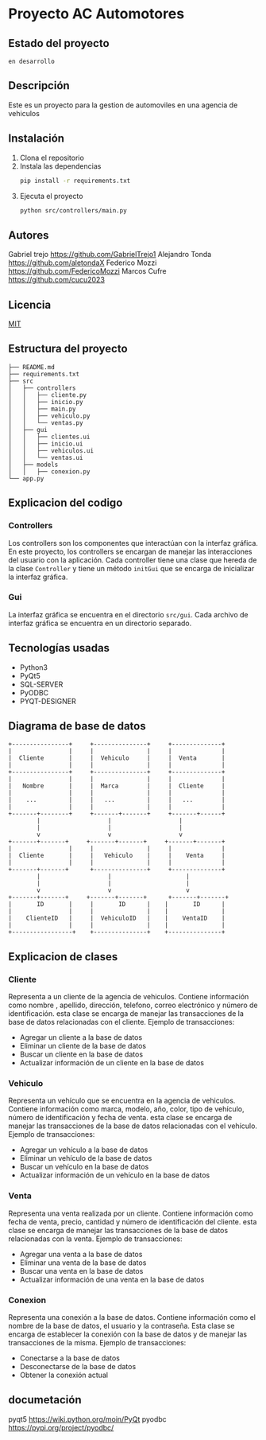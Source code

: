 # Proyecto AC Automotores
## Estado del proyecto
    en desarrollo

## Descripción
Este es un proyecto para la gestion de automoviles en una agencia de vehiculos 

## Instalación
1. Clona el repositorio
2. Instala las dependencias
   ```bash
   pip install -r requirements.txt

   ```
3. Ejecuta el proyecto
   ```bash
   python src/controllers/main.py
   ```

## Autores
Gabriel trejo https://github.com/GabrielTrejo1
Alejandro Tonda https://github.com/aletondaX
Federico Mozzi https://github.com/FedericoMozzi
Marcos Cufre https://github.com/cucu2023

## Licencia
[MIT](https://choosealicense.com/licenses/mit/)

## Estructura del proyecto
```
├── README.md
├── requirements.txt
├── src
│   ├── controllers
│   │   ├── cliente.py
│   │   ├── inicio.py
│   │   ├── main.py
│   │   ├── vehiculo.py
│   │   └── ventas.py
│   ├── gui
│   │   ├── clientes.ui
│   │   ├── inicio.ui
│   │   ├── vehiculos.ui
│   │   └── ventas.ui
│   ├── models
│   │   ├── conexion.py
└── app.py
```
## Explicacion del codigo
### Controllers
Los controllers son los componentes que interactúan con la interfaz gráfica. 
En este proyecto, los controllers se encargan de manejar las interacciones del usuario con la aplicación. 
Cada controller tiene una clase que hereda de la clase `Controller` 
y tiene un método `initGui` que se encarga de inicializar la interfaz gráfica.

### Gui
La interfaz gráfica se encuentra en el directorio `src/gui`.
Cada archivo de interfaz gráfica se encuentra en un directorio separado.

## Tecnologías usadas
- Python3
- PyQt5
- SQL-SERVER
- PyODBC
- PYQT-DESIGNER

## Diagrama de base de datos
```
+----------------+     +---------------+     +--------------+     
|                |     |               |     |              |     
|  Cliente       |     |  Vehiculo     |     |  Venta       |     
|                |     |               |     |              |     
+----------------+     +---------------+     +--------------+    
|                |     |               |     |              |     
|   Nombre       |     |  Marca        |     |  Cliente     |     
|                |     |               |     |              |     
|    ...         |     |   ...         |     |   ...        |    
|                |     |               |     |              |     
+-------+--------+     +-------+-------+     +-------+------+     
        |                   |                   |                 
        |                   |                   |                   
        v                   v                   v                   
+-------+-------+     +-------+-------+     +-------+-------+     
|                |     |               |     |              |     
|  Cliente       |     |   Vehiculo    |     |    Venta     |     
|                |     |               |     |              |    
+-------+-------+      +---------------+     +--------------+     
        |                   |                     |                  
        |                   |                     |                  
        v                   v                     v                   
+-------+-------+     +-------+-------+      +-------+-------+    
|       ID       |     |       ID      |    |       ID      |   
|                |     |               |    |               |     
|    ClienteID   |     |  VehiculoID   |    |    VentaID    |     
|                |     |               |    |               |     
+-----------------+    +---------------+    +---------------+     
```

## Explicacion de clases

### Cliente
Representa a un cliente de la agencia de vehiculos. Contiene información como nombre
, apellido, dirección, telefono, correo electrónico y número de identificación.
esta clase se encarga de manejar las transacciones de la base de datos relacionadas con el cliente.
Ejemplo de transacciones:
- Agregar un cliente a la base de datos
- Eliminar un cliente de la base de datos
- Buscar un cliente en la base de datos
- Actualizar información de un cliente en la base de datos

### Vehiculo
Representa un vehículo que se encuentra en la agencia de vehiculos. 
Contiene información como marca, modelo, año, color, tipo de vehículo, número de identificación y fecha de venta.
esta clase se encarga de manejar las transacciones de la base de datos relacionadas con el vehículo.
Ejemplo de transacciones:
- Agregar un vehículo a la base de datos
- Eliminar un vehículo de la base de datos
- Buscar un vehículo en la base de datos
- Actualizar información de un vehículo en la base de datos

### Venta
Representa una venta realizada por un cliente. Contiene información como fecha 
de venta, precio, cantidad y número de identificación del cliente.
esta clase se encarga de manejar las transacciones de la base de datos relacionadas con la venta.
Ejemplo de transacciones:
- Agregar una venta a la base de datos
- Eliminar una venta de la base de datos
- Buscar una venta en la base de datos
- Actualizar información de una venta en la base de datos

### Conexion
Representa una conexión a la base de datos. Contiene información 
como el nombre de la base de datos, el usuario y la contraseña. 
Esta clase se encarga de establecer la conexión con la base de datos y de manejar las transacciones de la misma.
Ejemplo de transacciones:
- Conectarse a la base de datos
- Desconectarse de la base de datos
- Obtener la conexión actual

## documetación
pyqt5 https://wiki.python.org/moin/PyQt
pyodbc https://pypi.org/project/pyodbc/
